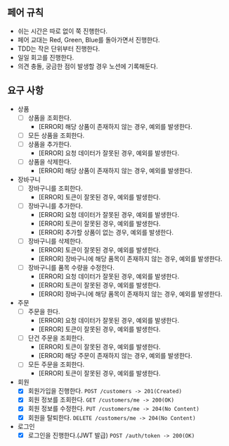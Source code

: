 ## 페어 규칙

- 쉬는 시간은 따로 없이 쭉 진행한다.
- 페어 교대는 Red, Green, Blue를 돌아가면서 진행한다.
- TDD는 작은 단위부터 진행한다.
- 일일 회고를 진행한다.
- 의견 충돌, 궁금한 점이 발생할 경우 노션에 기록해둔다.

## 요구 사항

- 상품
    - [ ] 상품을 조회한다.
        - [ERROR] 해당 상품이 존재하지 않는 경우, 예외를 발생한다.
    - [ ] 모든 상품을 조회한다.
    - [ ] 상품을 추가한다.
        - [ERROR] 요청 데이터가 잘못된 경우, 예외를 발생한다.
    - [ ] 상품을 삭제한다.
        - [ERROR] 해당 상품이 존재하지 않는 경우, 예외를 발생한다.
- 장바구니
    - [ ] 장바구니를 조회한다.
        - [ERROR] 토큰이 잘못된 경우, 예외를 발생한다.
    - [ ] 장바구니를 추가한다.
        - [ERROR] 요청 데이터가 잘못된 경우, 예외를 발생한다.
        - [ERROR] 토큰이 잘못된 경우, 예외를 발생한다.
        - [ERROR] 추가할 상품이 없는 경우, 예외를 발생한다.
    - [ ] 장바구니를 삭제한다.
        - [ERROR] 토큰이 잘못된 경우, 예외를 발생한다.
        - [ERROR] 장바구니에 해당 품목이 존재하지 않는 경우, 예외를 발생한다.
    - [ ] 장바구니를 품목 수량을 수정한다.
        - [ERROR] 요청 데이터가 잘못된 경우, 예외를 발생한다.
        - [ERROR] 토큰이 잘못된 경우, 예외를 발생한다.
        - [ERROR] 장바구니에 해당 품목이 존재하지 않는 경우, 예외를 발생한다.
- 주문
    - [ ] 주문을 한다.
        - [ERROR] 요청 데이터가 잘못된 경우, 예외를 발생한다.
        - [ERROR] 토큰이 잘못된 경우, 예외를 발생한다.
    - [ ] 단건 주문을 조회한다.
        - [ERROR] 토큰이 잘못된 경우, 예외를 발생한다.
        - [ERROR] 해당 주문이 존재하지 않는 경우, 예외를 발생한다.
    - [ ] 모든 주문을 조회한다.
        - [ERROR] 토큰이 잘못된 경우, 예외를 발생한다.
- 회원
    - [x] 회원가입을 진행한다. `POST /customers -> 201(Created)`
    - [x] 회원 정보를 조회한다. `GET /customers/me -> 200(OK)`
    - [x] 회원 정보를 수정한다. `PUT /customers/me -> 204(No Content)`
    - [x] 회원을 탈퇴한다. `DELETE /customers/me -> 204(No Content)`
- 로그인
    - [x] 로그인을 진행한다.(JWT 발급) `POST /auth/token -> 200(OK)`

